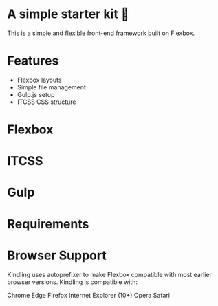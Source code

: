 # A simple starter kit 🌲

This is a simple and flexible front-end framework built on Flexbox.

# Features

* Flexbox layouts
* Simple file management
* Gulp.js setup
* ITCSS CSS structure

# Flexbox


# ITCSS


# Gulp


# Requirements


# Browser Support

Kindling uses autoprefixer to make Flexbox compatible with most earlier browser versions. Kindling is compatible with:

Chrome
Edge
Firefox
Internet Explorer (10+)
Opera
Safari
